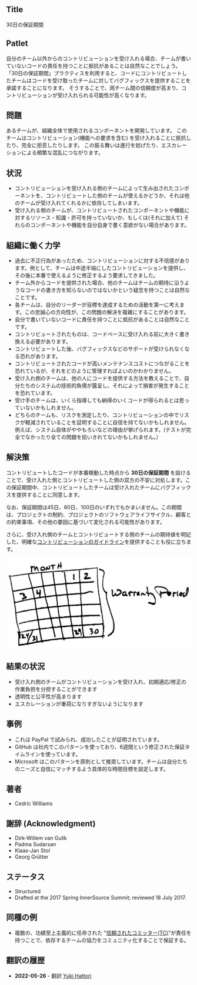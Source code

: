 ## Title

30日の保証期間

## Patlet

自分のチーム以外からのコントリビューションを受け入れる場合、チームが書いていないコードの責任を持つことに抵抗があることは自然なことでしょう。
「30日の保証期間」プラクティスを利用すると、コードにコントリビュートしたチームはコードを受け取ったチームに対してバグフィックスを提供することを承諾することになります。
そうすることで、両チーム間の信頼度が高まり、コントリビューションが受け入れられる可能性が高くなります。

## 問題

あるチームが、組織全体で使用されるコンポーネントを開発しています。 このチームはコントリビューション(機能への要求を含む) を受け入れることに抵抗したり、完全に拒否したりします。
この振る舞いは進行を妨げたり、エスカレーションによる頻繁な混乱につながります。

## 状況

- コントリビューションを受け入れる側のチームによって生み出されたコンポーネントを、コントリビュートした側のチームが使えるかどうか、それは他のチームが受け入れてくれるかに依存してしまいます。
- 受け入れる側のチームが、コントリビュートされたコンポーネントや機能に対するリソース・知識・許可を持っていないか、もしくは(それに加えて) それらのコンポーネントや機能を自分自身で書く意欲がない場合があります。

## 組織に働く力学

- 過去に不正行為があったため、コントリビューションに対する不信感があります。例として、チームは中途半端にしたコントリビューションを提供し、その後に本番で使えるように修正するよう要求してきました。
- チーム外からコードを提供された場合、他のチームはチームの期待に沿うようなコードの書き方を知らないのではないかという疑念を持つことは自然なことです。
- 各チームは、自分のリーダーが目標を達成するための活動を第一に考えます。この忠誠心の方向性が、この問題の解決を複雑にすることがあります。
- 自分で書いていないコードに責任を持つことに抵抗があることは自然なことです。
- コントリビュートされたものは、コードベースに受け入れる前に大きく書き換える必要があります。
- コントリビュートした後、バグフィックスなどのサポートが受けられなくなる恐れがあります。
- コントリビュートされたコードが高いメンテナンスコストにつながることを恐れているが、それをどのように管理すればよいのかわかりません。
- 受け入れ側のチームは、他の人にコードを提供する方法を教えることで、自分たちのシステムの技術的負債が露呈し、それによって損害が発生することを恐れています。
- 受け手のチームは、いくら指導しても納得のいくコードが得られるとは思っていないかもしれません。
- どちらのチームも、リスクを測定したり、コントリビューションの中でリスクが軽減されていることを証明することに自信を持てないかもしれません。例えば、システム自体がややもろいなどの理由が挙げられます。(テストが完全でなかったり全ての問題を拾いきれてないかもしれません。）

## 解決策

コントリビュートしたコードが本番稼動した時点から **30日の保証期間** を設けることで、受け入れた側とコントリビュートした側の双方の不安に対処します。この保証期間中、コントリビュートしたチームは受け入れたチームにバグフィックスを提供することに同意します。

なお、保証期間は45日、60日、100日のいずれでもかまいません。この期間は、プロジェクトの制約、プロジェクトのソフトウェアライフサイクル、顧客との約束事項、その他の要因に基づいて変化される可能性があります。

さらに、受け入れ側のチームとコントリビュートする側のチームの期待値を明記した、明確な[コントリビューションのガイドライン](./project-setup/base-documentation.md)を提供することも役に立ちます。

![30 Day Warranty](../../../assets/img/thirtydaywarranty.jpg)

## 結果の状況

- 受け入れ側のチームがコントリビューションを受け入れ、初期適応/修正の作業負担を分担することができます
- 透明性と公平性が高まります
- エスカレーションが重荷になりすぎないようになります

## 事例

- これは PayPal で試みられ、成功したことが証明されています。
- GitHub は社内でこのパターンを使っており、6週間という修正された保証タイムラインを使っています。
- Microsoft はこのパターンを原則として推奨しています。チームは自分たちのニーズと自信にマッチするよう具体的な時間目標を設定します。

## 著者

- Cedric Williams

## 謝辞 (Acknowledgment)

- Dirk-Willem van Gulik
- Padma Sudarsan
- Klaas-Jan Stol
- Georg Grütter

## ステータス

* Structured
* Drafted at the 2017 Spring InnerSource Summit; reviewed 18 July 2017.

## 同種の例

- 複数の、功績至上主義的に任命された "[信頼されたコミッター(TC)](./trusted-committer.md)"が責任を持つことで、依存するチームの協力をコミュニティ化することで保証する。

## 翻訳の履歴
- **2022-05-26** - 翻訳 [Yuki Hattori](https://github.com/yuhattor)

